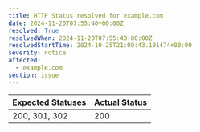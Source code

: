 ```yaml
---
title: HTTP Status resolved for example.com
date: 2024-11-20T07:55:40+00:00Z
resolved: True
resolvedWhen: 2024-11-20T07:55:40+00:00Z
resolvedStartTime: 2024-10-25T21:09:43.191474+00:00
severity: notice
affected:
  - example.com
section: issue
---
```


| Expected Statuses | Actual Status  |
|-------------------|----------------|
| 200, 301, 302 | 200 |
